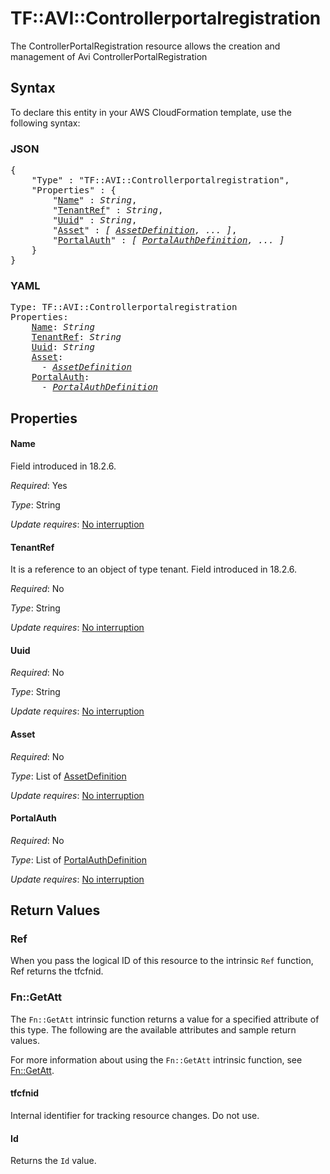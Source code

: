 # TF::AVI::Controllerportalregistration

The ControllerPortalRegistration resource allows the creation and management of Avi ControllerPortalRegistration

## Syntax

To declare this entity in your AWS CloudFormation template, use the following syntax:

### JSON

<pre>
{
    "Type" : "TF::AVI::Controllerportalregistration",
    "Properties" : {
        "<a href="#name" title="Name">Name</a>" : <i>String</i>,
        "<a href="#tenantref" title="TenantRef">TenantRef</a>" : <i>String</i>,
        "<a href="#uuid" title="Uuid">Uuid</a>" : <i>String</i>,
        "<a href="#asset" title="Asset">Asset</a>" : <i>[ <a href="assetdefinition.md">AssetDefinition</a>, ... ]</i>,
        "<a href="#portalauth" title="PortalAuth">PortalAuth</a>" : <i>[ <a href="portalauthdefinition.md">PortalAuthDefinition</a>, ... ]</i>
    }
}
</pre>

### YAML

<pre>
Type: TF::AVI::Controllerportalregistration
Properties:
    <a href="#name" title="Name">Name</a>: <i>String</i>
    <a href="#tenantref" title="TenantRef">TenantRef</a>: <i>String</i>
    <a href="#uuid" title="Uuid">Uuid</a>: <i>String</i>
    <a href="#asset" title="Asset">Asset</a>: <i>
      - <a href="assetdefinition.md">AssetDefinition</a></i>
    <a href="#portalauth" title="PortalAuth">PortalAuth</a>: <i>
      - <a href="portalauthdefinition.md">PortalAuthDefinition</a></i>
</pre>

## Properties

#### Name

Field introduced in 18.2.6.

_Required_: Yes

_Type_: String

_Update requires_: [No interruption](https://docs.aws.amazon.com/AWSCloudFormation/latest/UserGuide/using-cfn-updating-stacks-update-behaviors.html#update-no-interrupt)

#### TenantRef

It is a reference to an object of type tenant. Field introduced in 18.2.6.

_Required_: No

_Type_: String

_Update requires_: [No interruption](https://docs.aws.amazon.com/AWSCloudFormation/latest/UserGuide/using-cfn-updating-stacks-update-behaviors.html#update-no-interrupt)

#### Uuid

_Required_: No

_Type_: String

_Update requires_: [No interruption](https://docs.aws.amazon.com/AWSCloudFormation/latest/UserGuide/using-cfn-updating-stacks-update-behaviors.html#update-no-interrupt)

#### Asset

_Required_: No

_Type_: List of <a href="assetdefinition.md">AssetDefinition</a>

_Update requires_: [No interruption](https://docs.aws.amazon.com/AWSCloudFormation/latest/UserGuide/using-cfn-updating-stacks-update-behaviors.html#update-no-interrupt)

#### PortalAuth

_Required_: No

_Type_: List of <a href="portalauthdefinition.md">PortalAuthDefinition</a>

_Update requires_: [No interruption](https://docs.aws.amazon.com/AWSCloudFormation/latest/UserGuide/using-cfn-updating-stacks-update-behaviors.html#update-no-interrupt)

## Return Values

### Ref

When you pass the logical ID of this resource to the intrinsic `Ref` function, Ref returns the tfcfnid.

### Fn::GetAtt

The `Fn::GetAtt` intrinsic function returns a value for a specified attribute of this type. The following are the available attributes and sample return values.

For more information about using the `Fn::GetAtt` intrinsic function, see [Fn::GetAtt](https://docs.aws.amazon.com/AWSCloudFormation/latest/UserGuide/intrinsic-function-reference-getatt.html).

#### tfcfnid

Internal identifier for tracking resource changes. Do not use.

#### Id

Returns the <code>Id</code> value.

